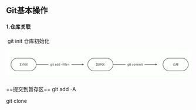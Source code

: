 ## Git基本操作



#### 1.仓库关联

​	git init	仓库初始化



![image-20211204200140341](Git基本操作.assets/image-20211204200140341.png)

==提交到暂存区==  git add -A





git clone